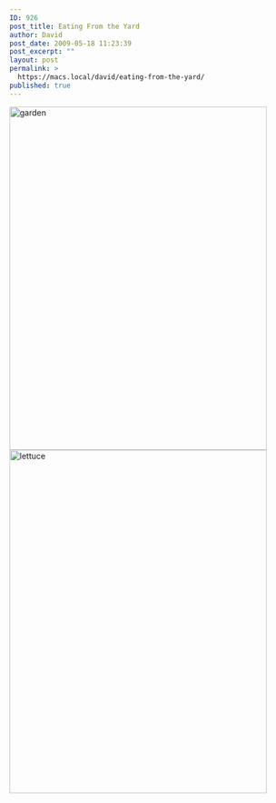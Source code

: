 ```yaml
---
ID: 926
post_title: Eating From the Yard
author: David
post_date: 2009-05-18 11:23:39
post_excerpt: ""
layout: post
permalink: >
  https://macs.local/david/eating-from-the-yard/
published: true
---
```

<img class="alignleft size-full wp-image-927" alt="garden" src="https://macs.local/david/wp-content/uploads/garden.jpg" width="453" height="604" /> <img class="alignleft size-full wp-image-928" alt="lettuce" src="https://macs.local/david/wp-content/uploads/lettuce.jpg" width="453" height="604" />